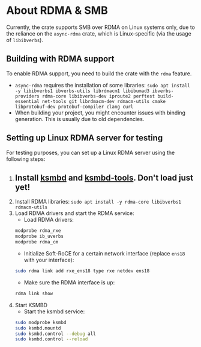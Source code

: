 # About RDMA & SMB
Currently, the crate supports SMB over RDMA on Linux systems only, due to the reliance on the `async-rdma` crate, which is Linux-specific (via the usage of `libibverbs`).

## Building with RDMA support
To enable RDMA support, you need to build the crate with the `rdma` feature.
- `async-rdma` requires the installation of some libraries:
    `sudo apt install -y libibverbs1 ibverbs-utils librdmacm1 libibumad3 ibverbs-providers rdma-core libibverbs-dev iproute2 perftest build-essential net-tools git librdmacm-dev rdmacm-utils cmake libprotobuf-dev protobuf-compiler clang curl`
- When building your project, you might encounter issues with binding generation. This is usually due to old dependencies. 

## Setting up Linux RDMA server for testing
For testing purposes, you can set up a Linux RDMA server using the following steps:
1. Install [ksmbd](https://github.com/namjaejeon/ksmbd) and [ksmbd-tools](https://github.com/namjaejeon/ksmbd-tools). Don't load just yet!
    - 
2. Install RDMA libraries:
    `sudo apt install -y rdma-core libibverbs1 rdmacm-utils`
3. Load RDMA drivers and start the RDMA service:
    - Load RDMA drivers: 
    ```sh
    modprobe rdma_rxe
    modprobe ib_uverbs
    modprobe rdma_cm
    ```
    - Initialize Soft-RoCE for a certain network interface (replace `ens18` with your interface):
    ```sh
    sudo rdma link add rxe_ens18 type rxe netdev ens18
    ```
    - Make sure the RDMA interface is up:
    ```sh
    rdma link show
    ```
4. Start KSMBD
    - Start the ksmbd service:
    ```sh
    sudo modprobe ksmbd
    sudo ksmbd.mountd
    sudo ksmbd.control --debug all
    sudo ksmbd.control --reload
    ```